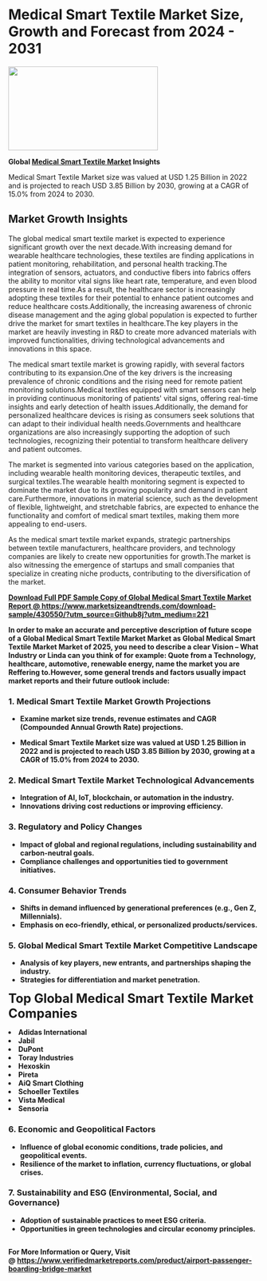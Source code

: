 <H1>Medical Smart Textile Market Size, Growth and Forecast from 2024 - 2031</H1><img class="aligncenter size-medium wp-image-584254" src="https://thirdeyenews.in/wp-content/uploads/2024/09/Global-Market-Research-300x168.jpeg" alt="" width="300" height="168" /><p><strong>Global&nbsp;<a href="https://www.marketsizeandtrends.com/download-sample/430550/?utm_source=Github8j?utm_medium=221">Medical Smart Textile Market</a> Insights</strong></p><p>Medical Smart Textile Market size was valued at USD 1.25 Billion in 2022 and is projected to reach USD 3.85 Billion by 2030, growing at a CAGR of 15.0% from 2024 to 2030.</p><p><h2>Market Growth Insights</h2> <p>The global medical smart textile market is expected to experience significant growth over the next decade.With increasing demand for wearable healthcare technologies, these textiles are finding applications in patient monitoring, rehabilitation, and personal health tracking.The integration of sensors, actuators, and conductive fibers into fabrics offers the ability to monitor vital signs like heart rate, temperature, and even blood pressure in real time.As a result, the healthcare sector is increasingly adopting these textiles for their potential to enhance patient outcomes and reduce healthcare costs.Additionally, the increasing awareness of chronic disease management and the aging global population is expected to further drive the market for smart textiles in healthcare.The key players in the market are heavily investing in R&D to create more advanced materials with improved functionalities, driving technological advancements and innovations in this space.</p> <p><strong><a href="sample-download-link"></a></strong></p> <p>The medical smart textile market is growing rapidly, with several factors contributing to its expansion.One of the key drivers is the increasing prevalence of chronic conditions and the rising need for remote patient monitoring solutions.Medical textiles equipped with smart sensors can help in providing continuous monitoring of patients' vital signs, offering real-time insights and early detection of health issues.Additionally, the demand for personalized healthcare devices is rising as consumers seek solutions that can adapt to their individual health needs.Governments and healthcare organizations are also increasingly supporting the adoption of such technologies, recognizing their potential to transform healthcare delivery and patient outcomes.</p> <p>The market is segmented into various categories based on the application, including wearable health monitoring devices, therapeutic textiles, and surgical textiles.The wearable health monitoring segment is expected to dominate the market due to its growing popularity and demand in patient care.Furthermore, innovations in material science, such as the development of flexible, lightweight, and stretchable fabrics, are expected to enhance the functionality and comfort of medical smart textiles, making them more appealing to end-users.</p> <p>As the medical smart textile market expands, strategic partnerships between textile manufacturers, healthcare providers, and technology companies are likely to create new opportunities for growth.The market is also witnessing the emergence of startups and small companies that specialize in creating niche products, contributing to the diversification of the market.</p> <p><strong><a href="get-more-info-link"></p><p><span class=""><strong>Download Full PDF Sample Copy of Global Medical Smart Textile Market Report</strong> @ <a href="https://www.marketsizeandtrends.com/download-sample/430550/?utm_source=Github8j?utm_medium=221" target="_blank">https://www.marketsizeandtrends.com/download-sample/430550/?utm_source=Github8j?utm_medium=221</a></span></p><p>In order to make an accurate and perceptive description of future scope of a Global&nbsp;Medical Smart Textile Market Market as Global&nbsp;Medical Smart Textile Market Market of 2025, you need to describe a clear Vision &ndash; What Industry or Linda can you think of for example: Quote from a Technology, healthcare, automotive, renewable energy, name the market you are Reffering to.However, some general trends and factors usually impact market reports and their future outlook include:</p><h3>1.&nbsp;<strong>Medical Smart Textile Market Growth Projections</strong></h3><ul><li>Examine market size trends, revenue estimates and CAGR (Compounded Annual Growth Rate) projections.</li><li><p>Medical Smart Textile Market size was valued at USD 1.25 Billion in 2022 and is projected to reach USD 3.85 Billion by 2030, growing at a CAGR of 15.0% from 2024 to 2030.</p></li></ul><h3>2.&nbsp;<strong>Medical Smart Textile Market Technological Advancements</strong></h3><ul><li>Integration of AI, IoT, blockchain, or automation in the industry.</li><li>Innovations driving cost reductions or improving efficiency.</li></ul><h3>3.&nbsp;<strong>Regulatory and Policy Changes</strong></h3><ul><li>Impact of global and regional regulations, including sustainability and carbon-neutral goals.</li><li>Compliance challenges and opportunities tied to government initiatives.</li></ul><h3>4.&nbsp;<strong>Consumer Behavior Trends</strong></h3><ul><li>Shifts in demand influenced by generational preferences (e.g., Gen Z, Millennials).</li><li>Emphasis on eco-friendly, ethical, or personalized products/services.</li></ul><h3>5.&nbsp;<strong>Global Medical Smart Textile Market Competitive Landscape</strong></h3><ul><li>Analysis of key players, new entrants, and partnerships shaping the industry.</li><li>Strategies for differentiation and market penetration.</li></ul><p data-pm-slice="1 1 []"><span style="color: inherit; font-family: inherit; font-size: 25px;">Top Global Medical Smart Textile Market Companies</span></p><div class="" data-test-id=""><p><li>Adidas International</li><li> Jabil</li><li> DuPont</li><li> Toray Industries</li><li> Hexoskin</li><li> Pireta</li><li> AiQ Smart Clothing</li><li> Schoeller Textiles</li><li> Vista Medical</li><li> Sensoria</li></p></div><h3>6.&nbsp;<strong>Economic and Geopolitical Factors</strong></h3><ul><li>Influence of global economic conditions, trade policies, and geopolitical events.</li><li>Resilience of the market to inflation, currency fluctuations, or global crises.</li></ul><h3>7.&nbsp;<strong>Sustainability and ESG (Environmental, Social, and Governance)</strong></h3><ul><li>Adoption of sustainable practices to meet ESG criteria.</li><li>Opportunities in green technologies and circular economy principles.</li></ul><h2><strong style="font-size: 14px;">For More Information or Query, Visit @&nbsp;</strong><a style="background-color: #ffffff; font-size: 14px;" href="https://www.marketsizeandtrends.com/report/medical-smart-textile-market/" target="_blank">https://www.verifiedmarketreports.com/product/airport-passenger-boarding-bridge-market</a></h2>